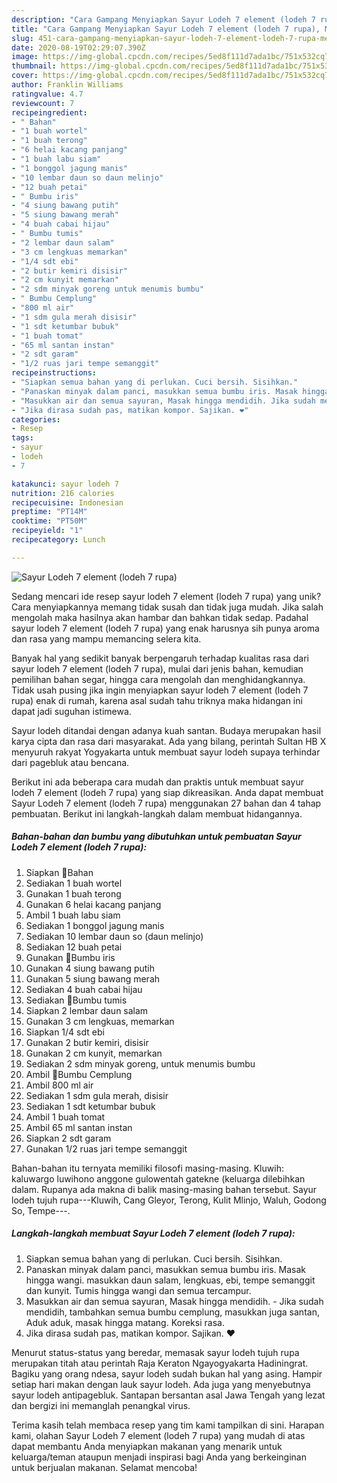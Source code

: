 ```yaml
---
description: "Cara Gampang Menyiapkan Sayur Lodeh 7 element (lodeh 7 rupa), Menggugah Selera"
title: "Cara Gampang Menyiapkan Sayur Lodeh 7 element (lodeh 7 rupa), Menggugah Selera"
slug: 451-cara-gampang-menyiapkan-sayur-lodeh-7-element-lodeh-7-rupa-menggugah-selera
date: 2020-08-19T02:29:07.390Z
image: https://img-global.cpcdn.com/recipes/5ed8f111d7ada1bc/751x532cq70/sayur-lodeh-7-element-lodeh-7-rupa-foto-resep-utama.jpg
thumbnail: https://img-global.cpcdn.com/recipes/5ed8f111d7ada1bc/751x532cq70/sayur-lodeh-7-element-lodeh-7-rupa-foto-resep-utama.jpg
cover: https://img-global.cpcdn.com/recipes/5ed8f111d7ada1bc/751x532cq70/sayur-lodeh-7-element-lodeh-7-rupa-foto-resep-utama.jpg
author: Franklin Williams
ratingvalue: 4.7
reviewcount: 7
recipeingredient:
- " Bahan"
- "1 buah wortel"
- "1 buah terong"
- "6 helai kacang panjang"
- "1 buah labu siam"
- "1 bonggol jagung manis"
- "10 lembar daun so daun melinjo"
- "12 buah petai"
- " Bumbu iris"
- "4 siung bawang putih"
- "5 siung bawang merah"
- "4 buah cabai hijau"
- " Bumbu tumis"
- "2 lembar daun salam"
- "3 cm lengkuas memarkan"
- "1/4 sdt ebi"
- "2 butir kemiri disisir"
- "2 cm kunyit memarkan"
- "2 sdm minyak goreng untuk menumis bumbu"
- " Bumbu Cemplung"
- "800 ml air"
- "1 sdm gula merah disisir"
- "1 sdt ketumbar bubuk"
- "1 buah tomat"
- "65 ml santan instan"
- "2 sdt garam"
- "1/2 ruas jari tempe semanggit"
recipeinstructions:
- "Siapkan semua bahan yang di perlukan. Cuci bersih. Sisihkan."
- "Panaskan minyak dalam panci, masukkan semua bumbu iris. Masak hingga wangi. masukkan daun salam, lengkuas, ebi, tempe semanggit dan kunyit. Tumis hingga wangi dan semua tercampur."
- "Masukkan air dan semua sayuran, Masak hingga mendidih. Jika sudah mendidih, tambahkan semua bumbu cemplung, masukkan juga santan, Aduk aduk, masak hingga matang. Koreksi rasa."
- "Jika dirasa sudah pas, matikan kompor. Sajikan. ❤️"
categories:
- Resep
tags:
- sayur
- lodeh
- 7

katakunci: sayur lodeh 7 
nutrition: 216 calories
recipecuisine: Indonesian
preptime: "PT14M"
cooktime: "PT50M"
recipeyield: "1"
recipecategory: Lunch

---
```



![Sayur Lodeh 7 element (lodeh 7 rupa)](https://img-global.cpcdn.com/recipes/5ed8f111d7ada1bc/751x532cq70/sayur-lodeh-7-element-lodeh-7-rupa-foto-resep-utama.jpg)

Sedang mencari ide resep sayur lodeh 7 element (lodeh 7 rupa) yang unik? Cara menyiapkannya memang tidak susah dan tidak juga mudah. Jika salah mengolah maka hasilnya akan hambar dan bahkan tidak sedap. Padahal sayur lodeh 7 element (lodeh 7 rupa) yang enak harusnya sih punya aroma dan rasa yang mampu memancing selera kita.

Banyak hal yang sedikit banyak berpengaruh terhadap kualitas rasa dari sayur lodeh 7 element (lodeh 7 rupa), mulai dari jenis bahan, kemudian pemilihan bahan segar, hingga cara mengolah dan menghidangkannya. Tidak usah pusing jika ingin menyiapkan sayur lodeh 7 element (lodeh 7 rupa) enak di rumah, karena asal sudah tahu triknya maka hidangan ini dapat jadi suguhan istimewa.

Sayur lodeh ditandai dengan adanya kuah santan. Budaya merupakan hasil karya cipta dan rasa dari masyarakat. Ada yang bilang, perintah Sultan HB X menyuruh rakyat Yogyakarta untuk membuat sayur lodeh supaya terhindar dari pagebluk atau bencana.


Berikut ini ada beberapa cara mudah dan praktis untuk membuat sayur lodeh 7 element (lodeh 7 rupa) yang siap dikreasikan. Anda dapat membuat Sayur Lodeh 7 element (lodeh 7 rupa) menggunakan 27 bahan dan 4 tahap pembuatan. Berikut ini langkah-langkah dalam membuat hidangannya.

<!--inarticleads1-->

##### Bahan-bahan dan bumbu yang dibutuhkan untuk pembuatan Sayur Lodeh 7 element (lodeh 7 rupa):

1. Siapkan  📌Bahan
1. Sediakan 1 buah wortel
1. Gunakan 1 buah terong
1. Gunakan 6 helai kacang panjang
1. Ambil 1 buah labu siam
1. Sediakan 1 bonggol jagung manis
1. Sediakan 10 lembar daun so (daun melinjo)
1. Sediakan 12 buah petai
1. Gunakan  📌Bumbu iris
1. Gunakan 4 siung bawang putih
1. Gunakan 5 siung bawang merah
1. Sediakan 4 buah cabai hijau
1. Sediakan  📌Bumbu tumis
1. Siapkan 2 lembar daun salam
1. Gunakan 3 cm lengkuas, memarkan
1. Siapkan 1/4 sdt ebi
1. Gunakan 2 butir kemiri, disisir
1. Gunakan 2 cm kunyit, memarkan
1. Sediakan 2 sdm minyak goreng, untuk menumis bumbu
1. Ambil  📌Bumbu Cemplung
1. Ambil 800 ml air
1. Sediakan 1 sdm gula merah, disisir
1. Sediakan 1 sdt ketumbar bubuk
1. Ambil 1 buah tomat
1. Ambil 65 ml santan instan
1. Siapkan 2 sdt garam
1. Gunakan 1/2 ruas jari tempe semanggit


Bahan-bahan itu ternyata memiliki filosofi masing-masing. Kluwih: kaluwargo luwihono anggone gulowentah gatekne (keluarga dilebihkan dalam. Rupanya ada makna di balik masing-masing bahan tersebut. Sayur lodeh tujuh rupa---Kluwih, Cang Gleyor, Terong, Kulit Mlinjo, Waluh, Godong So, Tempe---. 

<!--inarticleads2-->

##### Langkah-langkah membuat Sayur Lodeh 7 element (lodeh 7 rupa):

1. Siapkan semua bahan yang di perlukan. Cuci bersih. Sisihkan.
1. Panaskan minyak dalam panci, masukkan semua bumbu iris. Masak hingga wangi. masukkan daun salam, lengkuas, ebi, tempe semanggit dan kunyit. Tumis hingga wangi dan semua tercampur.
1. Masukkan air dan semua sayuran, Masak hingga mendidih. - Jika sudah mendidih, tambahkan semua bumbu cemplung, masukkan juga santan, Aduk aduk, masak hingga matang. Koreksi rasa.
1. Jika dirasa sudah pas, matikan kompor. Sajikan. ❤️


Menurut status-status yang beredar, memasak sayur lodeh tujuh rupa merupakan titah atau perintah Raja Keraton Ngayogyakarta Hadiningrat. Bagiku yang orang ndesa, sayur lodeh sudah bukan hal yang asing. Hampir setiap hari makan dengan lauk sayur lodeh. Ada juga yang menyebutnya sayur lodeh antipagebluk. Santapan bersantan asal Jawa Tengah yang lezat dan bergizi ini memanglah penangkal virus. 

Terima kasih telah membaca resep yang tim kami tampilkan di sini. Harapan kami, olahan Sayur Lodeh 7 element (lodeh 7 rupa) yang mudah di atas dapat membantu Anda menyiapkan makanan yang menarik untuk keluarga/teman ataupun menjadi inspirasi bagi Anda yang berkeinginan untuk berjualan makanan. Selamat mencoba!
